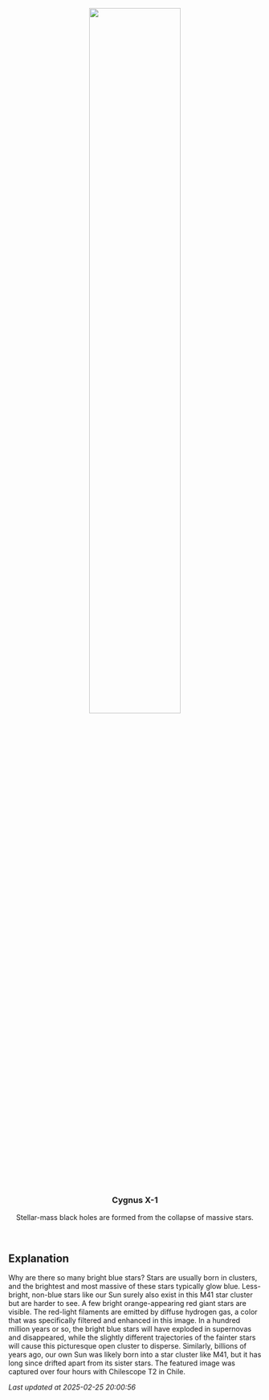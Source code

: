 <p align='center'>
    <img src='https://apod.nasa.gov/apod/image/2502/M41_Li_960.jpg' width='60%' />
    <h3 align="center">Cygnus X-1</h3>
    <p align="center">Stellar-mass black holes are formed from the collapse of massive stars.</p>
</p>
<br/>

Explanation
--
Why are there so many bright blue stars?  Stars are usually born in clusters, and the brightest and most massive of these stars typically glow blue. Less-bright, non-blue stars like our Sun surely also exist in this M41 star cluster but are harder to see. A few bright orange-appearing red giant stars are visible. The red-light filaments are emitted by diffuse hydrogen gas, a color that was specifically filtered and enhanced in this image.  In a hundred million years or so, the bright blue stars will have exploded in supernovas and disappeared, while the slightly different trajectories of the fainter stars will cause this picturesque open cluster to disperse. Similarly, billions of years ago, our own Sun was likely born into a star cluster like M41, but it has long since drifted apart from its sister stars. The featured image was captured over four hours with Chilescope T2 in Chile.


*Last updated at 2025-02-25 20:00:56*

